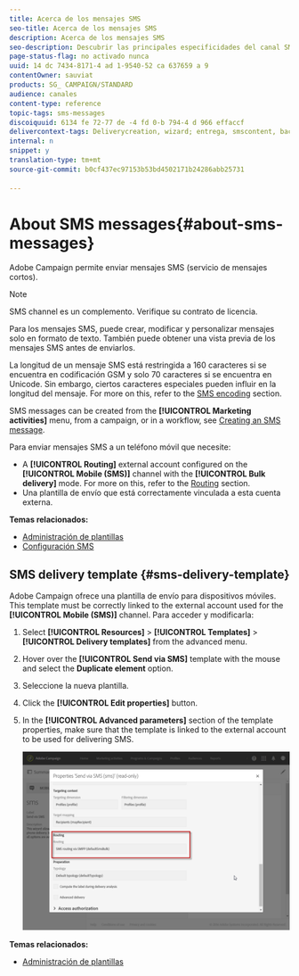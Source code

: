 ```yaml
---
title: Acerca de los mensajes SMS
seo-title: Acerca de los mensajes SMS
description: Acerca de los mensajes SMS
seo-description: Descubrir las principales especificidades del canal SMS en Adobe Campaign.
page-status-flag: no activado nunca
uuid: 14 dc 7434-8171-4 ad 1-9540-52 ca 637659 a 9
contentOwner: sauviat
products: SG_ CAMPAIGN/STANDARD
audience: canales
content-type: reference
topic-tags: sms-messages
discoiquuid: 6134 fe 72-77 de -4 fd 0-b 794-4 d 966 effaccf
delivercontext-tags: Deliverycreation, wizard; entrega, smscontent, back
internal: n
snippet: y
translation-type: tm+mt
source-git-commit: b0cf437ec97153b53bd4502171b24286abb25731

---
```



# About SMS messages{#about-sms-messages}

Adobe Campaign permite enviar mensajes SMS (servicio de mensajes cortos).

>[!NOTE]
>
>SMS channel es un complemento. Verifique su contrato de licencia.

Para los mensajes SMS, puede crear, modificar y personalizar mensajes solo en formato de texto. También puede obtener una vista previa de los mensajes SMS antes de enviarlos.

La longitud de un mensaje SMS está restringida a 160 caracteres si se encuentra en codificación GSM y solo 70 caracteres si se encuentra en Unicode. Sin embargo, ciertos caracteres especiales pueden influir en la longitud del mensaje. For more on this, refer to the [SMS encoding](../../administration/using/configuring-sms-channel.md#sms-encoding--length-and-transliteration) section.

SMS messages can be created from the **[!UICONTROL Marketing activities]** menu, from a campaign, or in a workflow, see [Creating an SMS message](../../channels/using/creating-an-sms-message.md).

Para enviar mensajes SMS a un teléfono móvil que necesite:

* A **[!UICONTROL Routing]** external account configured on the **[!UICONTROL Mobile (SMS)]** channel with the **[!UICONTROL Bulk delivery]** mode. For more on this, refer to the [Routing](../../administration/using/configuring-sms-channel.md#defining-an-sms-routing) section.
* Una plantilla de envío que está correctamente vinculada a esta cuenta externa.

**Temas relacionados:**

* [Administración de plantillas](../../start/using/about-templates.md)
* [Configuración SMS](../../administration/using/configuring-sms-channel.md#defining-an-sms-routing)

## SMS delivery template {#sms-delivery-template}

Adobe Campaign ofrece una plantilla de envío para dispositivos móviles. This template must be correctly linked to the external account used for the **[!UICONTROL Mobile (SMS)]** channel. Para acceder y modificarla:

1. Select **[!UICONTROL Resources]** &gt; **[!UICONTROL Templates]** &gt; **[!UICONTROL Delivery templates]** from the advanced menu.
1. Hover over the **[!UICONTROL Send via SMS]** template with the mouse and select the **Duplicate element** option.
1. Seleccione la nueva plantilla.
1. Click the **[!UICONTROL Edit properties]** button.
1. In the **[!UICONTROL Advanced parameters]** section of the template properties, make sure that the template is linked to the external account to be used for delivering SMS.

   ![](assets/sms_template.png)

**Temas relacionados:**

* [Administración de plantillas](../../start/using/about-templates.md)

